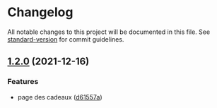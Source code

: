# Changelog

All notable changes to this project will be documented in this file. See [standard-version](https://github.com/conventional-changelog/standard-version) for commit guidelines.

## [1.2.0](https://github.com/kilrasemifir/santagift/compare/v1.1.0...v1.2.0) (2021-12-16)


### Features

* page des cadeaux ([d61557a](https://github.com/kilrasemifir/santagift/commit/d61557a974ad966ef9f055777a88fef926cb6dc9))
